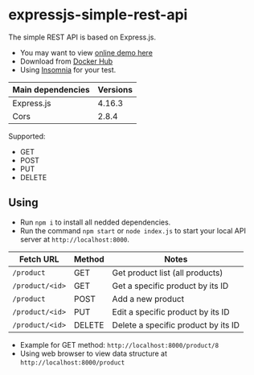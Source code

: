 # expressjs-simple-rest-api
The simple REST API is based on Express.js. 
* You may want to view [online demo here](http://18.221.231.1:8800/product)
* Download from [Docker Hub](https://hub.docker.com/r/khois/simplerestapi/)
* Using [Insomnia](https://insomnia.rest/) for your test.

|Main dependencies|Versions|
|---|---|
|Express.js|4.16.3|
|Cors|2.8.4|

Supported:
* GET
* POST
* PUT
* DELETE

## Using
* Run `npm i` to install all nedded dependencies.
* Run the command `npm start` or `node index.js` to start your local API server at `http://localhost:8000`.

|Fetch URL|Method|Notes|
|---|---|---|
|`/product`|GET|Get product list (all products)|
|`/product/<id>`|GET|Get a specific product by its ID|
|`/product`|POST|Add a new product|
|`/product/<id>`|PUT|Edit a specific product by its ID|
|`/product/<id>`|DELETE|Delete a specific product by its ID|

* Example for GET method: `http://localhost:8000/product/8`
* Using web browser to view data structure at `http://localhost:8000/product`